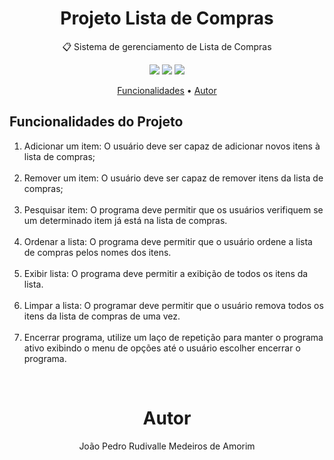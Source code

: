 <h1 align="center"> Projeto Lista de Compras</h1>

<p align="center">  📋 Sistema de gerenciamento de Lista de Compras</p>
<p align="center">
 <img src='https://img.shields.io/static/v1?label=tecnology&message=JavaScript&color=<7159c1>&style=<plastic>&logo=<GHOST>'>
 <img src='https://img.shields.io/static/v1?label=tecnology&message=Github&color=<6e5494>&style=<plastic>&logo=<GHOST>'>
 <img src='https://img.shields.io/static/v1?label=tecnology&message=Git&color=<f05033>&style=<plastic>&logo=<GHOST>'>

</p>

<p align="center">
 <a href="#funcionalidades-do-projeto">Funcionalidades</a> •
 <a href="#autor">Autor</a>
</p>

## Funcionalidades do Projeto
  <ol>
    <li> 
    Adicionar um item: O usuário deve ser capaz de adicionar novos itens à lista de
    compras; 
    </li>
    <br>
    <li>
    Remover um item: O usuário deve ser capaz de remover itens da lista de compras;
    </li>
    <br>
    <li>
    Pesquisar item: O programa deve permitir que os usuários verifiquem se um
    determinado item já está na lista de compras.
    </li>
    <br>
    <li>
    Ordenar a lista: O programa deve permitir que o usuário ordene a lista de compras
    pelos nomes dos itens.
    </li>
    <br>
    <li>
    Exibir lista: O programa deve permitir a exibição de todos os itens da lista.
    </li>
    <br>
    <li>
    Limpar a lista: O programar deve permitir que o usuário remova todos os itens da lista
    de compras de uma vez.
    </li>
    <br>
    <li>
    Encerrar programa, utilize um laço de repetição para manter o programa ativo exibindo
    o menu de opções até o usuário escolher encerrar o programa.
    </li>
  </ol>
<br>
<h1 align='center'>Autor</h1>
<p align='center'> João Pedro Rudivalle Medeiros de Amorim </p>